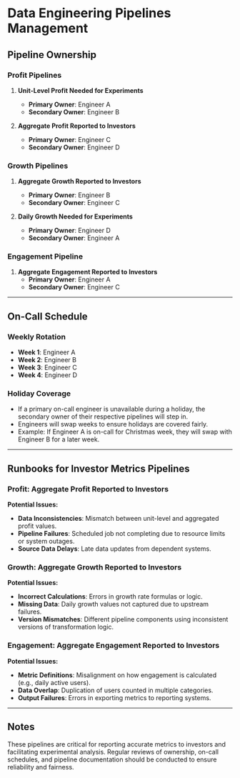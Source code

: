 # Data Engineering Pipelines Management

## Pipeline Ownership

### Profit Pipelines
1. **Unit-Level Profit Needed for Experiments**
   - **Primary Owner**: Engineer A
   - **Secondary Owner**: Engineer B

2. **Aggregate Profit Reported to Investors**
   - **Primary Owner**: Engineer C
   - **Secondary Owner**: Engineer D

### Growth Pipelines
1. **Aggregate Growth Reported to Investors**
   - **Primary Owner**: Engineer B
   - **Secondary Owner**: Engineer C

2. **Daily Growth Needed for Experiments**
   - **Primary Owner**: Engineer D
   - **Secondary Owner**: Engineer A

### Engagement Pipeline
1. **Aggregate Engagement Reported to Investors**
   - **Primary Owner**: Engineer A
   - **Secondary Owner**: Engineer C

---

## On-Call Schedule

### Weekly Rotation
- **Week 1**: Engineer A
- **Week 2**: Engineer B
- **Week 3**: Engineer C
- **Week 4**: Engineer D

### Holiday Coverage
- If a primary on-call engineer is unavailable during a holiday, the secondary owner of their respective pipelines will step in.
- Engineers will swap weeks to ensure holidays are covered fairly.
- Example: If Engineer A is on-call for Christmas week, they will swap with Engineer B for a later week.

---

## Runbooks for Investor Metrics Pipelines

### Profit: Aggregate Profit Reported to Investors
**Potential Issues:**
- **Data Inconsistencies**: Mismatch between unit-level and aggregated profit values.
- **Pipeline Failures**: Scheduled job not completing due to resource limits or system outages.
- **Source Data Delays**: Late data updates from dependent systems.

### Growth: Aggregate Growth Reported to Investors
**Potential Issues:**
- **Incorrect Calculations**: Errors in growth rate formulas or logic.
- **Missing Data**: Daily growth values not captured due to upstream failures.
- **Version Mismatches**: Different pipeline components using inconsistent versions of transformation logic.

### Engagement: Aggregate Engagement Reported to Investors
**Potential Issues:**
- **Metric Definitions**: Misalignment on how engagement is calculated (e.g., daily active users).
- **Data Overlap**: Duplication of users counted in multiple categories.
- **Output Failures**: Errors in exporting metrics to reporting systems.

---

## Notes
These pipelines are critical for reporting accurate metrics to investors and facilitating experimental analysis. Regular reviews of ownership, on-call schedules, and pipeline documentation should be conducted to ensure reliability and fairness.
